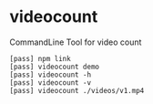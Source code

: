 # videocount
CommandLine Tool for video count


    [pass] npm link 
    [pass] videocount demo
    [pass] videocount -h
    [pass] videocount -v
    [pass] videocount ./videos/v1.mp4